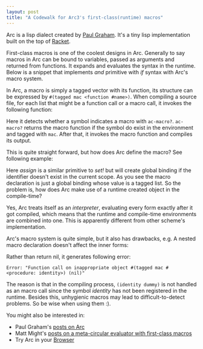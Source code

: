 ```yaml
---
layout: post
title: "A Codewalk for Arc3's first-class(runtime) macros"
---
```


Arc is a lisp dialect created by [Paul Graham](http://en.wikipedia.org/wiki/Paul_Graham_\(computer_programmer\)). It's a tiny lisp implementation built on the top of [Racket](http://www.racket-lang.org).

First-class macros is one of the coolest designs in Arc. Generally to say macros in Arc can be bound to variables, passed as arguments and returned from functions. It expands and evaluates the syntax in the runtime. Below is a snippet that implements _and_ primitive with _if_ syntax with Arc's macro system.

<script src="https://gist.github.com/2819094.js?file=macro_example.scm"></script>

In Arc, a macro is simply a tagged vector with its function, its structure can be expressed by `#(tagged mac <function #name>)`. When compiling a source file, for each list that might be a function call or a macro call, it invokes the following function:

<script src="https://gist.github.com/2819094.js?file=ac_ac-call.scm"></script>

Here it detects whether a symbol indicates a macro with `ac-macro?`. `ac-macro?` returns the macro function if the symbol do exist in the environment and tagged with `mac`. After that, it invokes the macro function and compiles its output.

This is quite straight forward, but how does Arc define the macro? See following example:

<script src="https://gist.github.com/2819094.js?file=macro_example2.scm"></script>

Here _assign_ is a similar primitive to _set!_ but will create global binding if the identifier doesn't exist in the current scope. As you see the macro declaration is just a global binding whose value is a tagged list. So the problem is, how does Arc make use of a runtime created object in the compile-time?

<script src="https://gist.github.com/2819094.js?file=ac-aload1.scm"></script>

Yes, Arc treats itself as an _interpreter_, evaluating every form exactly after it got compiled, which means that the runtime and compile-time environments are combined into one. This is apparently different from other scheme's implementation.

Arc's macro system is quite simple, but it also has drawbacks, e.g. A nested macro declaration doesn't affect the inner forms:

<script src="https://gist.github.com/2819094.js?file=ac-drawbacks.scm"></script>

Rather than return nil, it generates following error:

    Error: "Function call on inappropriate object #(tagged mac #<procedure: identity>) (nil)"

The reason is that in the compiling process, `(identity dummy)` is not handled as an macro call since the symbol _identity_ has not been registered in the runtime. Besides this, unhygienic macros may lead to difficult-to-detect problems. So be wise when using them :).

You might also be interested in:

* Paul Graham's [posts on Arc](http://www.paulgraham.com/ilc03.html)
* Matt Might's [posts on a meta-circular evaluator with first-class macros](http://matt.might.net/articles/metacircular-evaluation-and-first-class-run-time-macros/)
* Try Arc in your [Browser](http://tryarc.org)
